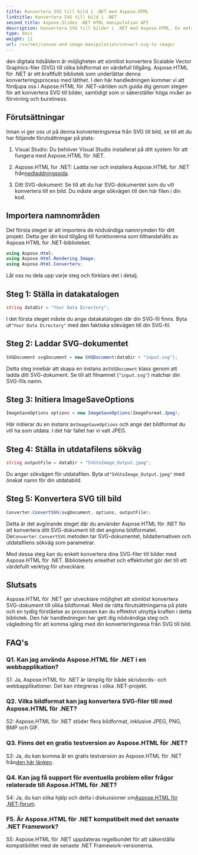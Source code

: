 ```yaml
---
title: Konvertera SVG till bild i .NET med Aspose.HTML
linktitle: Konvertera SVG till bild i .NET
second_title: Aspose.Slides .NET HTML manipulation API
description: Konvertera SVG till bilder i .NET med Aspose.HTML. En omfattande handledning för utvecklare. Förvandla enkelt SVG-dokument till JPEG-, PNG-, BMP- och GIF-format.
type: docs
weight: 11
url: /sv/net/canvas-and-image-manipulation/convert-svg-to-image/
---
```


den digitala tidsåldern är möjligheten att sömlöst konvertera Scalable Vector Graphics-filer (SVG) till olika bildformat en värdefull tillgång. Aspose.HTML för .NET är ett kraftfullt bibliotek som underlättar denna konverteringsprocess med lätthet. I den här handledningen kommer vi att fördjupa oss i Aspose.HTML för .NET-världen och guida dig genom stegen för att konvertera SVG till bilder, samtidigt som vi säkerställer höga nivåer av förvirring och burstiness.

## Förutsättningar

Innan vi ger oss ut på denna konverteringsresa från SVG till bild, se till att du har följande förutsättningar på plats:

1. Visual Studio: Du behöver Visual Studio installerat på ditt system för att fungera med Aspose.HTML för .NET.

2.  Aspose.HTML for .NET: Ladda ner och installera Aspose.HTML for .NET från[nedladdningssida](https://releases.aspose.com/html/net/).

3. Ditt SVG-dokument: Se till att du har SVG-dokumentet som du vill konvertera till en bild. Du måste ange sökvägen till den här filen i din kod.

## Importera namnområden


Det första steget är att importera de nödvändiga namnrymden för ditt projekt. Detta ger din kod tillgång till funktionerna som tillhandahålls av Aspose.HTML for .NET-biblioteket.

```csharp
using Aspose.Html;
using Aspose.Html.Rendering.Image;
using Aspose.Html.Converters;
```

Låt oss nu dela upp varje steg och förklara det i detalj.

## Steg 1: Ställa in datakatalogen

```csharp
string dataDir = "Your Data Directory";
```

 I det första steget måste du ange datakatalogen där din SVG-fil finns. Byta ut`"Your Data Directory"` med den faktiska sökvägen till din SVG-fil.

## Steg 2: Laddar SVG-dokumentet

```csharp
SVGDocument svgDocument = new SVGDocument(dataDir + "input.svg");
```

 Detta steg innebär att skapa en instans av`SVGDocument` klass genom att ladda ditt SVG-dokument. Se till att filnamnet (`"input.svg"`) matchar din SVG-fils namn.

## Steg 3: Initiera ImageSaveOptions

```csharp
ImageSaveOptions options = new ImageSaveOptions(ImageFormat.Jpeg);
```

 Här initierar du en instans av`ImageSaveOptions` och ange det bildformat du vill ha som utdata. I det här fallet har vi valt JPEG.

## Steg 4: Ställa in utdatafilens sökväg

```csharp
string outputFile = dataDir + "SVGtoImage_Output.jpeg";
```

 Du anger sökvägen för utdatafilen. Byta ut`"SVGtoImage_Output.jpeg"` med önskat namn för din utdatabild.

## Steg 5: Konvertera SVG till bild

```csharp
Converter.ConvertSVG(svgDocument, options, outputFile);
```

Detta är det avgörande steget där du använder Aspose.HTML för .NET för att konvertera ditt SVG-dokument till det angivna bildformatet. De`Converter.ConvertSVG` metoden tar SVG-dokumentet, bildalternativen och utdatafilens sökväg som parametrar.

Med dessa steg kan du enkelt konvertera dina SVG-filer till bilder med Aspose.HTML för .NET. Bibliotekets enkelhet och effektivitet gör det till ett värdefullt verktyg för utvecklare.

## Slutsats

Aspose.HTML för .NET ger utvecklare möjlighet att sömlöst konvertera SVG-dokument till olika bildformat. Med de rätta förutsättningarna på plats och en tydlig förståelse av processen kan du effektivt utnyttja kraften i detta bibliotek. Den här handledningen har gett dig nödvändiga steg och vägledning för att komma igång med din konverteringsresa från SVG till bild.

## FAQ's

### Q1. Kan jag använda Aspose.HTML för .NET i en webbapplikation?

S1: Ja, Aspose.HTML för .NET är lämplig för både skrivbords- och webbapplikationer. Det kan integreras i olika .NET-projekt.

### Q2. Vilka bildformat kan jag konvertera SVG-filer till med Aspose.HTML för .NET?

S2: Aspose.HTML för .NET stöder flera bildformat, inklusive JPEG, PNG, BMP och GIF.

### Q3. Finns det en gratis testversion av Aspose.HTML för .NET?

 S3: Ja, du kan komma åt en gratis testversion av Aspose.HTML för .NET från[den här länken](https://releases.aspose.com/).

### Q4. Kan jag få support för eventuella problem eller frågor relaterade till Aspose.HTML för .NET?

 S4: Ja, du kan söka hjälp och delta i diskussioner om[Aspose.HTML för .NET-forum](https://forum.aspose.com/).

### F5. Är Aspose.HTML för .NET kompatibelt med det senaste .NET Framework?

S5: Aspose.HTML för .NET uppdateras regelbundet för att säkerställa kompatibilitet med de senaste .NET Framework-versionerna.